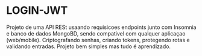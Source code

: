 # LOGIN-JWT
Projeto de uma API RESt  usaando requisicoes endpoints junto com Insomnia e banco de dados MongoBD,
sendo compativel com qualquer aplicaçao (web/mobile). Criptografando senhas, criando tokens, protegendo rotas
e validando entradas. Projeto bem simples mas  tudo é aprendizado.
